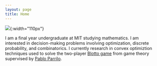 ```yaml
---
layout: page
title: Home
---
```


![]({{site.baseurl}}/assets/PH-photo.jpeg){:width="110px"}

I am a final year undergraduate at MIT studying mathematics. I am interested in decision-making problems involving optimization, discrete probability, and combinatorics. I currently research in convex optimiztion techniques used to solve the two-player [Blotto game](https://en.wikipedia.org/wiki/Blotto_game) from game theory supervised by [Pablo Parrilo](https://www.mit.edu/~parrilo/).
